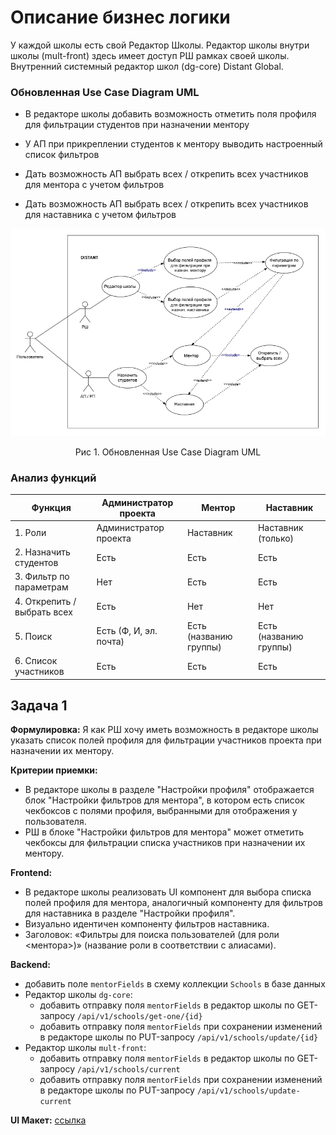 #  Описание бизнес логики
У каждой школы есть свой Редактор Школы. Редактор школы внутри школы (mult-front) здесь имеет доступ РШ рамках своей школы. Внутренний системный редактор школ (dg-core) Distant Global.

### Обновленная Use Case Diagram UML

* В редакторе школы добавить возможность отметить поля профиля для фильтрации студентов при назначении ментору

* У АП при прикреплении студентов к ментору выводить настроенный список фильтров

* Дать возможность АП выбрать всех / открепить всех участников для ментора с учетом фильтров

* Дать возможность АП выбрать всех / открепить всех участников для наставника с учетом фильтров

![Обновленная диаграмма UML](https://github.com/EVTrukhina/practicum_Y/blob/main/ВИ%20фильтрация.png)
<p align="center">Рис 1. Обновленная Use Case Diagram UML </p>

### Анализ функций

| Функция                        | Администратор проекта | Ментор | Наставник |
| ------------------------------ | ----------------------- | -------- | --------- |
| 1. Роли                       | Администратор проекта | Наставник | Наставник (только) |
| 2. Назначить студентов       | Есть                    | Есть     | Есть      |
| 3. Фильтр по параметрам      | Нет                     | Есть     | Есть      |
| 4. Открепить / выбрать всех | Есть                    | Нет      | Нет       |
| 5. Поиск                       | Есть (Ф, И, эл. почта)  | Есть (названию группы) | Есть (названию группы) |
| 6. Список участников            | Есть                    | Есть     | Есть      |




## Задача 1

**Формулировка:** Я как РШ хочу иметь возможность в редакторе школы указать список полей профиля для фильтрации участников проекта при назначении их ментору.

**Критерии приемки:**

*   В редакторе школы в разделе "Настройки профиля" отображается блок "Настройки фильтров для ментора", в котором есть список чекбоксов с полями профиля, выбранными для отображения у пользователя.
*   РШ в блоке "Настройки фильтров для ментора" может отметить чекбоксы для фильтрации списка участников при назначении их ментору.

**Frontend:**

*   В редакторе школы реализовать UI компонент для выбора списка полей профиля для ментора, аналогичный компоненту для фильтров для наставника в разделе "Настройки профиля".
*   Визуально идентичен компоненту фильтров наставника.
*   Заголовок: «Фильтры для поиска пользователей (для роли <ментора>)» (название роли в соответствии с алиасами).

**Backend:**

*   добавить поле `mentorFields` в схему коллекции `Schools` в базе данных
*   Редактор школы `dg-core`:
    *   добавить отправку поля `mentorFields` в редактор школы по GET-запросу `/api/v1/schools/get-one/{id}`
    *   добавить отправку поля `mentorFields` при сохранении изменений в редакторе школы по PUT-запросу `/api/v1/schools/update/{id}`
*   Редактор школы `mult-front`:
    *   добавить отправку поля `mentorFields` в редактор школы по GET-запросу `/api/v1/schools/current`
    *   добавить отправку поля `mentorFields` при сохранении изменений в редакторе школы по PUT-запросу `/api/v1/schools/update-current`


**UI Макет:** [ссылка](https://www.figma.com/design/UVubCChMXKksUPdVwVvLeU/Distant?node-id=5076-911&t=rcNjAHPOlmlyKnyT-1)
